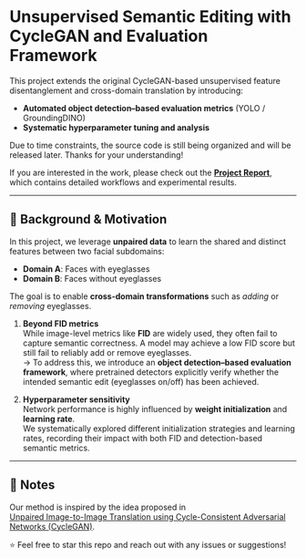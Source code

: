 # Unsupervised Semantic Editing with CycleGAN and Evaluation Framework

This project extends the original CycleGAN-based unsupervised feature disentanglement and cross-domain translation by introducing:  
- **Automated object detection–based evaluation metrics** (YOLO / GroundingDINO)  
- **Systematic hyperparameter tuning and analysis**  

Due to time constraints, the source code is still being organized and will be released later. Thanks for your understanding!  

If you are interested in the work, please check out the [**Project Report**](Research_project_1.pdf), which contains detailed workflows and experimental results.  

---

## 📌 Background & Motivation

In this project, we leverage **unpaired data** to learn the shared and distinct features between two facial subdomains:  
- **Domain A**: Faces with eyeglasses  
- **Domain B**: Faces without eyeglasses  

The goal is to enable **cross-domain transformations** such as *adding* or *removing* eyeglasses.  

1. **Beyond FID metrics**  
   While image-level metrics like **FID** are widely used, they often fail to capture semantic correctness. A model may achieve a low FID score but still fail to reliably add or remove eyeglasses.  
   → To address this, we introduce an **object detection–based evaluation framework**, where pretrained detectors explicitly verify whether the intended semantic edit (eyeglasses on/off) has been achieved.  

2. **Hyperparameter sensitivity**  
   Network performance is highly influenced by **weight initialization** and **learning rate**.  
   We systematically explored different initialization strategies and learning rates, recording their impact with both FID and detection-based semantic metrics.  

---

## 📝 Notes
Our method is inspired by the idea proposed in  
[Unpaired Image-to-Image Translation using Cycle-Consistent Adversarial Networks (CycleGAN)](https://arxiv.org/abs/1703.10593v4).  

⭐️ Feel free to star this repo and reach out with any issues or suggestions!  
